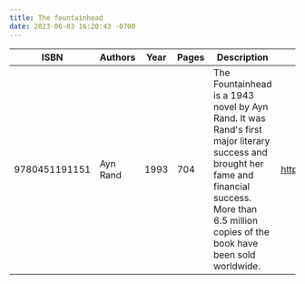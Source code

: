```yaml
---
title: The fountainhead
date: 2023-06-03 16:20:43 -0700
---
```


| ISBN        | Authors      | Year    | Pages    | Description    | URL   |
| ----------- | ------------ | ------- | -------- | -------------- | ----- |
| 9780451191151  | Ayn Rand| 1993| 704| The Fountainhead is a 1943 novel by Ayn Rand. It was Rand's first major literary success and brought her fame and financial success. More than 6.5 million copies of the book have been sold worldwide.|https://openlibrary.org/books/OL20701851M/The_fountainhead|    